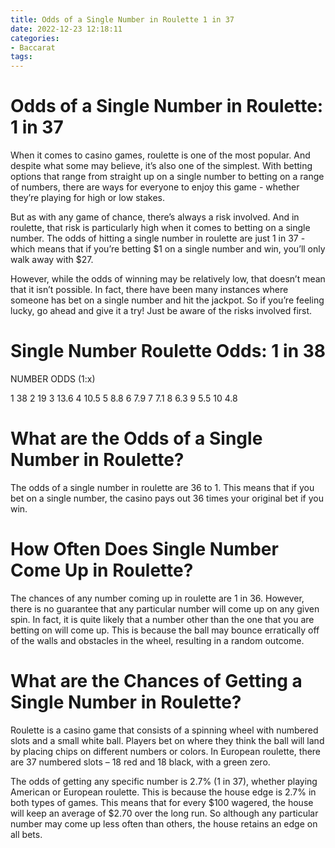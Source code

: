 ```yaml
---
title: Odds of a Single Number in Roulette 1 in 37
date: 2022-12-23 12:18:11
categories:
- Baccarat
tags:
---
```



#  Odds of a Single Number in Roulette: 1 in 37

When it comes to casino games, roulette is one of the most popular. And despite what some may believe, it’s also one of the simplest. With betting options that range from straight up on a single number to betting on a range of numbers, there are ways for everyone to enjoy this game - whether they’re playing for high or low stakes.

But as with any game of chance, there’s always a risk involved. And in roulette, that risk is particularly high when it comes to betting on a single number. The odds of hitting a single number in roulette are just 1 in 37 - which means that if you’re betting $1 on a single number and win, you’ll only walk away with $27.

However, while the odds of winning may be relatively low, that doesn’t mean that it isn’t possible. In fact, there have been many instances where someone has bet on a single number and hit the jackpot. So if you’re feeling lucky, go ahead and give it a try! Just be aware of the risks involved first.

#  Single Number Roulette Odds: 1 in 38

 NUMBER ODDS (1:x)

1 38
2 19
3 13.6
4 10.5
5 8.8
6 7.9
7 7.1
8 6.3
9 5.5
10 4.8

#  What are the Odds of a Single Number in Roulette?

The odds of a single number in roulette are 36 to 1. This means that if you bet on a single number, the casino pays out 36 times your original bet if you win.

#  How Often Does Single Number Come Up in Roulette?

The chances of any number coming up in roulette are 1 in 36. However, there is no guarantee that any particular number will come up on any given spin. In fact, it is quite likely that a number other than the one that you are betting on will come up. This is because the ball may bounce erratically off of the walls and obstacles in the wheel, resulting in a random outcome.

#  What are the Chances of Getting a Single Number in Roulette?

Roulette is a casino game that consists of a spinning wheel with numbered slots and a small white ball. Players bet on where they think the ball will land by placing chips on different numbers or colors. In European roulette, there are 37 numbered slots – 18 red and 18 black, with a green zero.

The odds of getting any specific number is 2.7% (1 in 37), whether playing American or European roulette. This is because the house edge is 2.7% in both types of games. This means that for every $100 wagered, the house will keep an average of $2.70 over the long run. So although any particular number may come up less often than others, the house retains an edge on all bets.